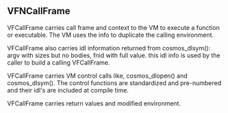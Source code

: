 




VFNCallFrame
------------

VFCallFrame carries call frame and context to the VM to execute a function or executable. The VM uses the info to duplicate the calling environment.

VFCallFrame also carries idl information returned from cosmos_dlsym(): argv with sizes but no bodies, fnid with full value. this idl info is used by the caller to build a calling VFCallFrame.

VFCallFrame carries VM control calls like, cosmos_dlopen() and cosmos_dlsym(). The control functions are standardized and pre-numbered and their idl's are included at compile time.

VFCallFrame carries return values and modified environment.